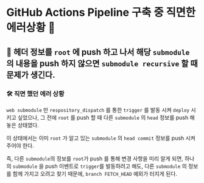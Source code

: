 # GitHub Actions Pipeline 구축 중 직면한 에러상황 👻

## 🌱 헤더 정보를 ``root`` 에 push 하고 나서 해당 ``submodule`` 의 내용을 push 하지 않으면 ``submodule recursive`` 할 때 문제가 생긴다.


### 🛠 직면 했던 에러 상황 

 ``web submodule`` 만 ``respository_dispatch`` 를 통한 ``trigger`` 를 발동 시켜 ``deploy`` 시키고 싶었으나, 그 전에 ``root`` 를 push 할 때 다른 ``submodule`` 의 ``head`` 정보를 push 해놓은 상태였다. 

 이 상태에서는 이미 ``root`` 가 알고 있는 ``submodule`` 의 ``head commit`` 정보를 push 시켜주어야 한다. 

 즉, 다른 ``submodule``의 정보를 ``root``가 push 를 통해 변경 사항을 미리 알게 되면, 하나의 ``submodule`` 을 push 이벤트로 ``trigger``를 발동하려고 해도, 다른 ``submodule`` 의 정보를 함께 가지고 오려고 찾기 때문에, ``branch FETCH_HEAD`` 예외가 터지게 된다. 


 




